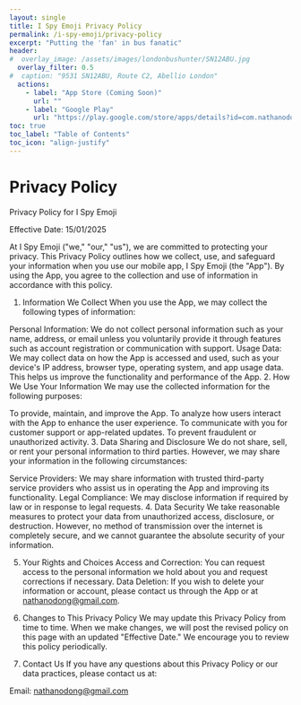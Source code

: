 ```yaml
---
layout: single
title: I Spy Emoji Privacy Policy
permalink: /i-spy-emoji/privacy-policy
excerpt: "Putting the 'fan' in bus fanatic"
header:
#  overlay_image: /assets/images/londonbushunter/SN12ABU.jpg
  overlay_filter: 0.5
#  caption: "9531 SN12ABU, Route C2, Abellio London"
  actions:
    - label: "App Store (Coming Soon)"
      url: ""
    - label: "Google Play"
      url: "https://play.google.com/store/apps/details?id=com.nathanodong.i_spy_emoji"
toc: true
toc_label: "Table of Contents"
toc_icon: "align-justify"
---
```


# Privacy Policy

Privacy Policy for I Spy Emoji

Effective Date: 15/01/2025

At I Spy Emoji ("we," "our," "us"), we are committed to protecting your privacy. This Privacy Policy outlines how we collect, use, and safeguard your information when you use our mobile app, I Spy Emoji (the "App"). By using the App, you agree to the collection and use of information in accordance with this policy.

1. Information We Collect
   When you use the App, we may collect the following types of information:

Personal Information: We do not collect personal information such as your name, address, or email unless you voluntarily provide it through features such as account registration or communication with support.
Usage Data: We may collect data on how the App is accessed and used, such as your device's IP address, browser type, operating system, and app usage data. This helps us improve the functionality and performance of the App.
2. How We Use Your Information
   We may use the collected information for the following purposes:

To provide, maintain, and improve the App.
To analyze how users interact with the App to enhance the user experience.
To communicate with you for customer support or app-related updates.
To prevent fraudulent or unauthorized activity.
3. Data Sharing and Disclosure
   We do not share, sell, or rent your personal information to third parties. However, we may share your information in the following circumstances:

Service Providers: We may share information with trusted third-party service providers who assist us in operating the App and improving its functionality.
Legal Compliance: We may disclose information if required by law or in response to legal requests.
4. Data Security
   We take reasonable measures to protect your data from unauthorized access, disclosure, or destruction. However, no method of transmission over the internet is completely secure, and we cannot guarantee the absolute security of your information.

5. Your Rights and Choices
   Access and Correction: You can request access to the personal information we hold about you and request corrections if necessary.
   Data Deletion: If you wish to delete your information or account, please contact us through the App or at [nathanodong@gmail.com](mailto:nathanodong@gmail.com).
6. Changes to This Privacy Policy
   We may update this Privacy Policy from time to time. When we make changes, we will post the revised policy on this page with an updated "Effective Date." We encourage you to review this policy periodically.

7. Contact Us
   If you have any questions about this Privacy Policy or our data practices, please contact us at:

Email: [nathanodong@gmail.com](mailto:nathanodong@gmail.com)
